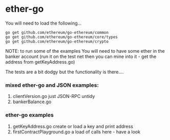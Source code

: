 # ether-go

You will need to load the following...

```
go get github.com/ethereum/go-ethereum/common
go get github.com/ethereum/go-ethereum/core/types
go get github.com/ethereum/go-ethereum/crypto
```

NOTE: to run some of the examples You will need to have some ether in the banker account 
(run it on the test net then you can mine into it - get the address from getKeyAddress.go)

The tests are a bit dodgy but the functionality is there....

### mixed ether-go and JSON examples:


1. clientVersion.go   just JSON-RPC untidy 
2. bankerBalance.go

### ether-go examples

1. getKeyAddress.go						create or load a key and print address
2. firstContractPlayground.go	a load of calls here - have a look


